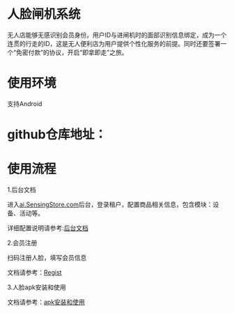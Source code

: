 # 人脸闸机系统

无人店能够无感识别会员身份。用户ID与进闸机时的面部识别信息绑定，成为一个连贯的行走的ID，这是无人便利店为用户提供个性化服务的前提。同时还要签署一个“免密付款”的协议，开启“即拿即走”之旅。

# 使用环境
支持Android

# github仓库地址：


# 使用流程

1.后台文档

进入[ai.SensingStore.com](https://ai.sensingstore.com/)后台，登录租户，配置商品相关信息，包含模块：设备、活动等。

详细配置说明请参考:[后台文档]()

2.会员注册

扫码注册人脸，填写会员信息

文档请参考：[Regist]()

3.人脸apk安装和使用

文档请参考：[apk安装和使用]()


